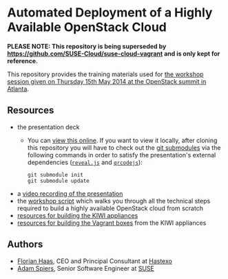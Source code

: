 # Automated Deployment of a Highly Available OpenStack Cloud

**PLEASE NOTE: This repository is being superseded by
https://github.com/SUSE-Cloud/suse-cloud-vagrant and is only
kept for reference.**

This repository provides the training materials used for
[the workshop session given on Thursday 15th May 2014 at the OpenStack summit in
Atlanta](http://openstacksummitmay2014atlanta.sched.org/event/d3db2188dfed4459f8fbd03f5b405b81).

## Resources

* the presentation deck
    *   You can [view this online](http://fghaas.github.io/openstacksummit2014-atlanta/).
        If you want to view it locally, after cloning this repository
        you will have to check out the
        [git submodules](http://git-scm.com/book/en/Git-Tools-Submodules)
        via the following commands in order to satisfy the presentation's
        external dependencies ([`reveal.js`](https://github.com/hakimel/reveal.js)
        and [`qrcodejs`](https://github.com/davidshimjs/qrcodejs)):

            git submodule init
            git submodule update
* a [video recording of the presentation](http://youtu.be/wu4TsaJQ_fg)
* the [workshop script](https://docs.google.com/document/d/1kZl8Ik6oH2YrOkv1UK86QP7sWn4VgmSJ9yC0HcJjXkI/edit?usp=sharing) which walks you through all the technical steps required to build a highly available OpenStack cloud from scratch
* [resources for building the KIWI appliances](kiwi/)
* [resources for building the Vagrant boxes](vagrant/) from the KIWI appliances

## Authors

*   [Florian Haas](http://openstacksummitmay2014atlanta.sched.org/speaker/fghaas),
    CEO and Principal Consultant at [Hastexo](http://hastexo.com)
*   [Adam Spiers](http://openstacksummitmay2014atlanta.sched.org/speaker/aspiers),
    Senior Software Engineer at [SUSE](http://suse.com/cloud)
